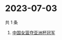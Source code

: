 # 2023-07-03

共 1 条

<!-- BEGIN ZHIHUSEARCH -->
<!-- 最后更新时间 Mon Jul 03 2023 03:04:53 GMT+0800 (China Standard Time) -->
1. [中国女篮夺亚洲杯冠军](https://www.zhihu.com/search?q=中国女篮夺亚洲杯冠军)
<!-- END ZHIHUSEARCH -->
